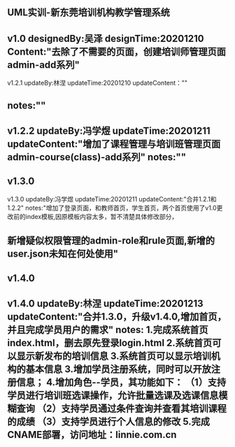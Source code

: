 UML实训-新东莞培训机构教学管理系统
---
v1.0
designedBy:吴泽
designTime:20201210
Content:"去除了不需要的页面，创建培训师管理页面admin-add系列"
---
v1.2.1
updateBy:林涅
updateTime:20201210
updateContent：""

notes:""
---
v1.2.2
updateBy:冯学煜
updateTime:20201211
updateContent:"增加了课程管理与培训班管理页面admin-course(class)-add系列"
notes:""
---
v1.3.0
---
v1.3.0
updateBy:冯学煜
updateTime:20201211
updateContent:"合并1.2.1和1.2.2"
notes:"增加了登录页面，和教师首页，学生首页，两个首页使用了v1.0更改前的index模板,因原模板内容太多，暂不清楚具体修改部分，

新增疑似权限管理的admin-role和rule页面,新增的user.json未知在何处使用"
---

v1.4.0
---
v1.4.0
updateBy:林涅
updateTime:20201213
updateContent:"合并1.3.0，升级v1.4.0,增加首页，并且完成学员用户的需求"
notes: 1.完成系统首页index.html，删去原先登录login.html
       2.系统首页可以显示新发布的培训信息
       3.系统首页可以显示培训机构的基本信息
       3.增加学员注册系统，同时可以开放注册信息；
       4.增加角色--学员，其功能如下：
         （1）支持学员进行培训班选课操作，允许批量选课及选课信息模糊查询
         （2）支持学员通过条件查询并查看其培训课程的成绩
         （3）支持学员进行个人信息的修改
       5.完成CNAME部署，访问地址：linnie.com.cn
---
